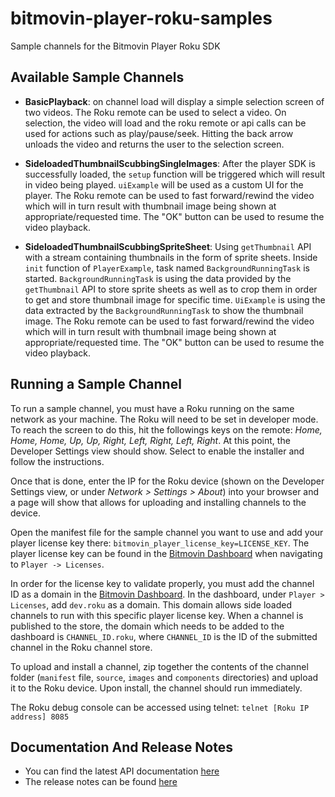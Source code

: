 # bitmovin-player-roku-samples
Sample channels for the Bitmovin Player Roku SDK

## Available Sample Channels
+ **BasicPlayback**: on channel load will display a simple selection screen of two videos. The Roku remote can be used to select a video. On selection, the video will load and the roku remote or api calls can be used for actions such as play/pause/seek. Hitting the back arrow unloads the video and returns the user to the selection screen.

+ **SideloadedThumbnailScubbingSingleImages**: After the player SDK is successfully loaded, the `setup` function will be triggered which will result in video being played. `uiExample` will be used as a custom UI for the player. The Roku remote can be used to fast forward/rewind the video which will in turn result with thumbnail image being shown at appropriate/requested time. The "OK" button can be used to resume the video playback.

+ **SideloadedThumbnailScubbingSpriteSheet**: Using `getThumbnail` API with a stream containing thumbnails in the form of sprite sheets. Inside `init` function of `PlayerExample`, task named `BackgroundRunningTask` is started.
`BackgroundRunningTask` is using the data provided by the `getThumbnail` API to store sprite sheets as well as to crop them in order to get and store thumbnail image for specific time.
`UiExample` is using the data extracted by the `BackgroundRunningTask` to show the thumbnail image.
The Roku remote can be used to fast forward/rewind the video which will in turn result with thumbnail image being shown at appropriate/requested time. The "OK" button can be used to resume the video playback.

## Running a Sample Channel
To run a sample channel, you must have a Roku running on the same network as your machine.
The Roku will need to be set in developer mode. To reach the screen to do this, hit the followings keys on the remote: *Home, Home, Home, Up, Up, Right, Left, Right, Left, Right*.
At this point, the Developer Settings view should show. Select to enable the installer and follow the instructions.

Once that is done, enter the IP for the Roku device (shown on the Developer Settings view, or under *Network > Settings > About*) into your browser and a page will show that allows for uploading and installing channels to the device.

Open the manifest file for the sample channel you want to use and add your player license key there: `bitmovin_player_license_key=LICENSE_KEY`. The player license key can be found in the [Bitmovin Dashboard](http://dashboard.bitmovin.com/) when navigating to `Player -> Licenses`.

In order for the license key to validate properly, you must add the channel ID as a domain in the [Bitmovin Dashboard](http://dashboard.bitmovin.com/). In the dashboard, under `Player > Licenses`, add `dev.roku` as a domain. This domain allows side loaded channels to run with this specific player license key. When a channel is published to the store, the domain which needs to be added to the dashboard is `CHANNEL_ID.roku`, where `CHANNEL_ID` is the ID of the submitted channel in the Roku channel store.

To upload and install a channel, zip together the contents of the channel folder (`manifest` file, `source`, `images` and `components` directories) and upload it to the Roku device. Upon install, the channel should run immediately.

The Roku debug console can be accessed using telnet:
`telnet [Roku IP address] 8085`

## Documentation And Release Notes
+ You can find the latest API documentation [here](https://bitmovin.com/docs/player/api-reference/roku/roku-sdk-api-reference-v1)
+ The release notes can be found [here](https://bitmovin.com/docs/player/releases/roku)
